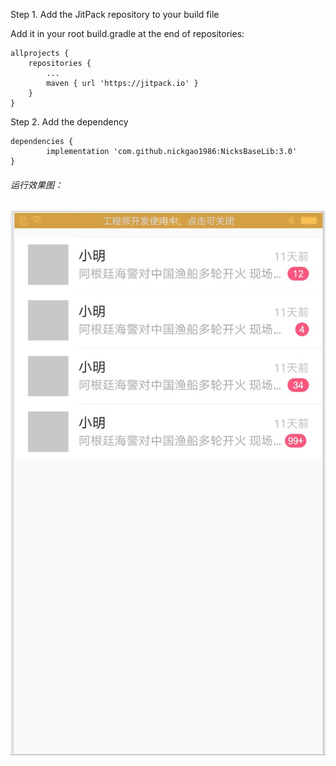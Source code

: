 Step 1. Add the JitPack repository to your build file

Add it in your root build.gradle at the end of repositories:

	allprojects {
		repositories {
			...
			maven { url 'https://jitpack.io' }
		}
	}

Step 2. Add the dependency

	dependencies {
	        implementation 'com.github.nickgao1986:NicksBaseLib:3.0'
	}

###### 运行效果图：
![enter image description here](https://github.com/nickgao1986/RedDots/blob/master/11.png)
